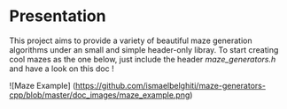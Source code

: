 # Presentation

This project aims to provide a variety of beautiful maze generation
algorithms under an small and simple header-only libray.
To start creating cool mazes as the one below, just include
the header *maze_generators.h* and have a look on this doc !

![Maze Example]
(https://github.com/ismaelbelghiti/maze-generators-cpp/blob/master/doc_images/maze_example.png)
